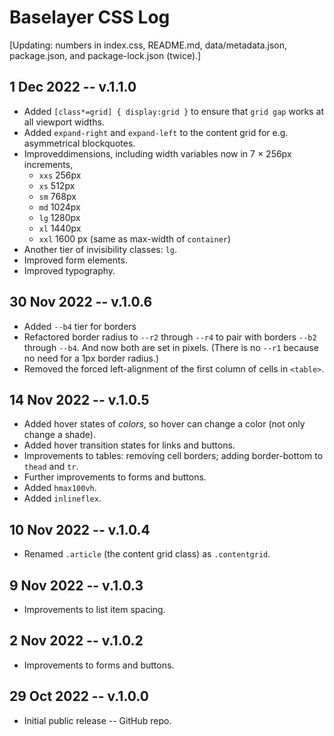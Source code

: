 
# Baselayer CSS Log

[Updating: numbers in index.css, README.md, data/metadata.json, package.json, and package-lock.json (twice).]

## 1 Dec 2022 -- v.1.1.0

* Added `[class*=grid] { display:grid }` to ensure that `grid gap` works at all viewport widths.
* Added `expand-right` and `expand-left` to the content grid for e.g. asymmetrical blockquotes.
* Improveddimensions, including width variables now in 7 × 256px increments, 
    * `xxs` 256px
    * `xs` 512px
    * `sm` 768px
    * `md` 1024px
    * `lg` 1280px
    * `xl` 1440px
    * `xxl` 1600 px (same as max-width of `container`)
* Another tier of invisibility classes: `lg`.
* Improved form elements.
* Improved typography.

## 30 Nov 2022 -- v.1.0.6

* Added `--b4` tier for borders
* Refactored border radius to `--r2` through `--r4` to pair with borders `--b2` through `--b4`. And now both are set in pixels. (There is no `--r1` because no need for a 1px border radius.)
* Removed the forced left-alignment of the first column of cells in `<table>`.

## 14 Nov 2022 -- v.1.0.5

* Added hover states of _colors_, so hover can change a color (not only change a shade).
* Added hover transition states for links and buttons.
* Improvements to tables: removing cell borders; adding border-bottom to `thead` and `tr`.
* Further improvements to forms and buttons.
* Added `hmax100vh`.
* Added `inlineflex`.

## 10 Nov 2022 -- v.1.0.4

* Renamed `.article` (the content grid class) as `.contentgrid`.

## 9 Nov 2022 -- v.1.0.3

* Improvements to list item spacing.

## 2 Nov 2022 -- v.1.0.2

* Improvements to forms and buttons.

## 29 Oct 2022 -- v.1.0.0

* Initial public release -- GitHub repo.
